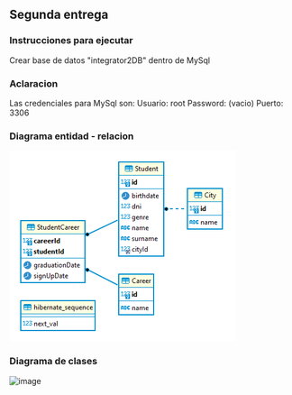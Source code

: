 ## Segunda entrega

### Instrucciones para ejecutar

Crear base de datos "integrator2DB" dentro de MySql
### Aclaracion

Las credenciales para MySql son:
Usuario: root
Password: (vacio)
Puerto: 3306

### Diagrama entidad - relacion
![image](docs/EntityRelationshipDiagram_Integrador2.png)

### Diagrama de clases
![image](https://user-images.githubusercontent.com/70036411/193145029-77341783-a810-439c-a61e-9450687e3d7b.png)

